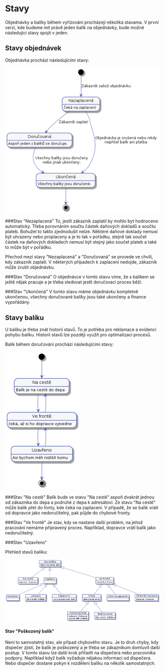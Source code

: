 # Stavy

Objednávky a balíky během vyřizování procházejí několika stavama. V první verzi, kde budeme mít právě jeden balík na objednávky, bude možné následující stavy spojit v jeden.

## Stavy objednávek

Objednávka prochází následujícími stavy:

![Stavy objednávky](./diagrams/out/states-order.png "Stavy objednávky")

###Stav "Nezaplacená"
To, jestli zákazník zaplatil by mohlo byt hodnoceno automaticky. Třeba porovnáním součtu částek daňových dokladů a součtu plateb. Bohužel to takto zjednodušit nelze. Některé daňové doklady nemusí být uhrazeny nebo proplaceny a je to tak v pořádku, stejně tak součet částek na daňových dokladech nemusí být stejný jako součet plateb a také to může být v pořádku. 

Přechod mezí stavy "Nezaplacená" a "Doručovaná" se provede ve chvíli, kdy zákazník zaplatí. V některých případech k zaplacení nedojde, zákazník může zrušit objednávku.

###Stav "Doručovaná"
O objednávce v tomto stavu víme, že s balíkem se ještě nějak pracuje a je třeba sledovat jestli doručovací proces běží. 

###Stav "Ukončená"
V tomto stavu máme objednávku kompletně ukončenou, všechny doručované balíky jsou také ukončeny a finance vypořádány.

## Stavy balíku
U balíku je třeba znát historii stavů. To je potřeba pro reklamace a evidenci pohybu balíku. Historii stavů lze později využít pro optimalizaci procesů.

Balík během doručování prochází následujícími stavy:

![Stavy balíku](./diagrams/out/states-package.png "Stavy balíku")

###Stav "Na cestě"
Balík bude ve stavu "Na cestě" aspoň dvakrát jednou od zákazníka do depa a podruhé z depa k adresátovi. Ze stavu "Na cestě" může balík přet do fonty, kde čeká na zaplacení. V případě, že se balík vrátí od dopravce jako nedoručitelný, pak půjde do chybové fronty.

###Stav "Ve frontě"
Je stav, kdy se nastane další problém, na jehož pracování nemáme připravený proces. Například, dopravce vrátí balík jako nedoručitelný.

###Stav "Uzavřeno"

Přehled stavů balíku:

![Stavy balíků](./diagrams/out/states-package-2.png "Stavy balíků")

#### Stav "Poškozený balík"
Není to samostatný stav, ale případ chybového stavu. Je to druh chyby, kdy dispečer zjistí, že balík je poškozený a je třeba se zákazníkum domluvit další postup. V tomto stavu lze další krok přiřadit na dispečera nebo pracovníka podpory. Například když balík vyžaduje nějakou informaci od dispečera. Nebo dispečer dostane pokyn k rozdělení balíku na několik samostatných. 
